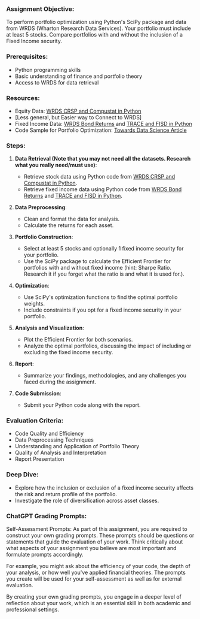 ### Assignment Objective:

To perform portfolio optimization using Python's SciPy package and data from WRDS (Wharton Research Data Services). Your portfolio must include at least 5 stocks. Compare portfolios with and without the inclusion of a Fixed Income security.

### Prerequisites:

- Python programming skills
- Basic understanding of finance and portfolio theory
- Access to WRDS for data retrieval

### Resources:

- Equity Data: [WRDS CRSP and Compustat in Python](https://www.tidy-finance.org/python/wrds-crsp-and-compustat.html)
- [Less general, but Easier way to Connect to WRDS]
- Fixed Income Data: [WRDS Bond Returns](https://wrds-www.wharton.upenn.edu/pages/get-data/wrds-bond-returns/) and [TRACE and FISD in Python](https://www.tidy-finance.org/python/trace-and-fisd.html)
- Code Sample for Portfolio Optimization: [Towards Data Science Article](https://towardsdatascience.com/efficient-frontier-portfolio-optimisation-in-python-e7844051e7f)

### Steps:

1. **Data Retrieval (Note that you may not need all the datasets. Research what you really need/must use)**:
    - Retrieve stock data using Python code from [WRDS CRSP and Compustat in Python](https://www.tidy-finance.org/python/wrds-crsp-and-compustat.html).
    - Retrieve fixed income data using Python code from [WRDS Bond Returns](https://wrds-www.wharton.upenn.edu/pages/get-data/wrds-bond-returns/) and [TRACE and FISD in Python](https://www.tidy-finance.org/python/trace-and-fisd.html).

2. **Data Preprocessing**:
    - Clean and format the data for analysis.
    - Calculate the returns for each asset.

3. **Portfolio Construction**:
    - Select at least 5 stocks and optionally 1 fixed income security for your portfolio.
    - Use the SciPy package to calculate the Efficient Frontier for portfolios with and without fixed income (hint: Sharpe Ratio. Research it if you forget what the ratio is and what it is used for.).

4. **Optimization**:
    - Use SciPy's optimization functions to find the optimal portfolio weights.
    - Include constraints if you opt for a fixed income security in your portfolio.

5. **Analysis and Visualization**:
    - Plot the Efficient Frontier for both scenarios.
    - Analyze the optimal portfolios, discussing the impact of including or excluding the fixed income security.

6. **Report**:
    - Summarize your findings, methodologies, and any challenges you faced during the assignment.

7. **Code Submission**:
    - Submit your Python code along with the report.

### Evaluation Criteria:

- Code Quality and Efficiency
- Data Preprocessing Techniques
- Understanding and Application of Portfolio Theory
- Quality of Analysis and Interpretation
- Report Presentation

### Deep Dive:

- Explore how the inclusion or exclusion of a fixed income security affects the risk and return profile of the portfolio.
- Investigate the role of diversification across asset classes.

### ChatGPT Grading Prompts:

Self-Assessment Prompts:
As part of this assignment, you are required to construct your own grading prompts. These prompts should be questions or statements that guide the evaluation of your work. Think critically about what aspects of your assignment you believe are most important and formulate prompts accordingly.

For example, you might ask about the efficiency of your code, the depth of your analysis, or how well you've applied financial theories. The prompts you create will be used for your self-assessment as well as for external evaluation.

By creating your own grading prompts, you engage in a deeper level of reflection about your work, which is an essential skill in both academic and professional settings.
